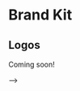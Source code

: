 # Brand Kit

## Logos

Coming soon!

<!-- ![Olympus](/resources/Olympus_OHM_logo.svg)
<img src="/resources/Olympus_OHM_logo.svg"  width="60px" height="60px" />

- [Download as .svg](/resources/Olympus_OHM_logo.svg)
- [Download as .ai](/resources/Olympus_OHM_logo.ai)

<!-- ![Olympus Logotype](/resources/Olympus_logotype.svg) -->
<!-- <img src="/resources/Olympus_logotype.svg"  width="300px" height="50px" />

- [Download as .svg](/resources/Olympus_logotype.svg)
- [Download as .ai](/resources/Olympus_logotype.ai) --> -->

<!-- ## Fonts

Neue Haas Grotesk

- [Download as .svg](/resources/Olympus_OHM_logo.svg)
- [Download as .ai](/resources/Olympus_OHM_logo.ai) -->

<!-- ![Olympus Logotype](/resources/Olympus_logotype.svg) -->
<!-- <img src="/resources/Olympus_logotype.svg"  width="300px" height="50px" /> -->

<!-- - [Download as .svg](/resources/Olympus_logotype.svg)
- [Download as .ai](/resources/Olympus_logotype.ai) -->